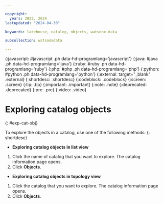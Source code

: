 ```yaml
---

copyright:
  years: 2022, 2024
lastupdated: "2024-04-30"

keywords: lakehouse, catalog, objects, watsonx.data

subcollection: watsonxdata

---
```


{:javascript: #javascript .ph data-hd-programlang='javascript'}
{:java: #java .ph data-hd-programlang='java'}
{:ruby: #ruby .ph data-hd-programlang='ruby'}
{:php: #php .ph data-hd-programlang='php'}
{:python: #python .ph data-hd-programlang='python'}
{:external: target="_blank" .external}
{:shortdesc: .shortdesc}
{:codeblock: .codeblock}
{:screen: .screen}
{:tip: .tip}
{:important: .important}
{:note: .note}
{:deprecated: .deprecated}
{:pre: .pre}
{:video: .video}

# Exploring catalog objects
{: #exp-cat-obj}

To explore the objects in a catalog, use one of the following methods:
{: shortdesc}

- **Exploring catalog objects in list view**

1. Click the name of catalog that you want to explore. The catalog information page opens.
2. Click **Objects**.

- **Exploring catalog objects in topology view**

1. Click the catalog that you want to explore. The catalog information page opens.
2. Click **Objects**.
